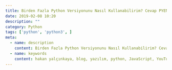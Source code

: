 ```yaml
---
title: Birden Fazla Python Versiyonunu Nasıl Kullanabilirim? Cevap PYENV
date: 2019-02-08 10:20
description: ""
category: Python
tags: ['python', 'python3', ]
meta:
  - name: description
    content: Birden Fazla Python Versiyonunu Nasıl Kullanabilirim? Cevap PYENV
  - name: keywords
    content: hakan yalçınkaya, blog, yazılım, python, JavaScript, YouTube, vue, vuepress, jamstack, staticgen, github, github pages, linux, file manager, mac os, ipython, bpython, ptpython
---
```

<Title/>

![PYENV](../img/pyenv.png)

İşletim sistemimde Python 3.7 kuruluydu ve Django'nun 1.11 sürümü Python 3.7 ile çalışmadı. Bu sürümle çalışmaya devam ederken bilgisayarıma nasıl başka Python sürümleri yüklerim diye araştırdığımda PYENV'yi bulmuştum. Şu anda hem macOS hem de Linux üzerinde PYENV'yi kullanıyorum.

[PYENV'yi incelemek için tıklayın](https://github.com/pyenv/pyenv)
